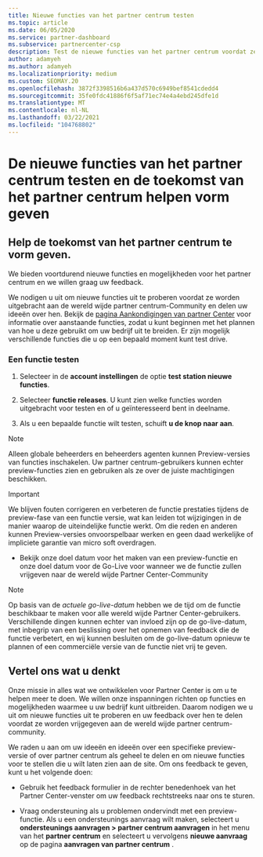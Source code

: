 ```yaml
---
title: Nieuwe functies van het partner centrum testen
ms.topic: article
ms.date: 06/05/2020
ms.service: partner-dashboard
ms.subservice: partnercenter-csp
description: Test de nieuwe functies van het partner centrum voordat ze worden uitgebracht en laat ons weten wat u ervan vindt. Help de toekomst van het partner centrum te vorm geven.
author: adamyeh
ms.author: adamyeh
ms.localizationpriority: medium
ms.custom: SEOMAY.20
ms.openlocfilehash: 3872f3398516b6a437d570c6949bef8541cdedd4
ms.sourcegitcommit: 35fe0fdc41886f6f5af71ec74e4a4ebd245dfe1d
ms.translationtype: MT
ms.contentlocale: nl-NL
ms.lasthandoff: 03/22/2021
ms.locfileid: "104768802"
---
```

# <a name="test-drive-new-partner-center-features-and-help-shape-the-future-of-partner-center"></a>De nieuwe functies van het partner centrum testen en de toekomst van het partner centrum helpen vorm geven


## <a name="help-shape-the-future-of-partner-center"></a>Help de toekomst van het partner centrum te vorm geven.

We bieden voortdurend nieuwe functies en mogelijkheden voor het partner centrum en we willen graag uw feedback.

We nodigen u uit om nieuwe functies uit te proberen voordat ze worden uitgebracht aan de wereld wijde partner centrum-Community en delen uw ideeën over hen. Bekijk de [pagina Aankondigingen van partner Center](announcements/index.md) voor informatie over aanstaande functies, zodat u kunt beginnen met het plannen van hoe u deze gebruikt om uw bedrijf uit te breiden. Er zijn mogelijk verschillende functies die u op een bepaald moment kunt test drive.

### <a name="test-drive-a-feature"></a>Een functie testen

1. Selecteer in de **account instellingen** de optie **test station nieuwe functies**.

2. Selecteer **functie releases**. U kunt zien welke functies worden uitgebracht voor testen en of u geïnteresseerd bent in deelname.

3. Als u een bepaalde functie wilt testen, schuift **u de knop naar aan**.

> [!NOTE]  
> Alleen globale beheerders en beheerders agenten kunnen Preview-versies van functies inschakelen. Uw partner centrum-gebruikers kunnen echter preview-functies zien en gebruiken als ze over de juiste machtigingen beschikken.

> [!IMPORTANT]  
> We blijven fouten corrigeren en verbeteren de functie prestaties tijdens de preview-fase van een functie versie, wat kan leiden tot wijzigingen in de manier waarop de uiteindelijke functie werkt. Om die reden en anderen kunnen Preview-versies onvoorspelbaar werken en geen daad werkelijke of impliciete garantie van micro soft overdragen.

- Bekijk onze doel datum voor het maken van een preview-functie en onze doel datum voor de Go-Live voor wanneer we de functie zullen vrijgeven naar de wereld wijde Partner Center-Community

> [!NOTE]  
> Op basis van de *actuele go-live-datum* hebben we de tijd om de functie beschikbaar te maken voor alle wereld wijde Partner Center-gebruikers. Verschillende dingen kunnen echter van invloed zijn op de go-live-datum, met inbegrip van een beslissing over het opnemen van feedback die de functie verbetert, en wij kunnen besluiten om de go-live-datum opnieuw te plannen of een commerciële versie van de functie niet vrij te geven.  
 
## <a name="tell-us-what-you-think"></a>Vertel ons wat u denkt

Onze missie in alles wat we ontwikkelen voor Partner Center is om u te helpen meer te doen. We willen onze inspanningen richten op functies en mogelijkheden waarmee u uw bedrijf kunt uitbreiden. Daarom nodigen we u uit om nieuwe functies uit te proberen en uw feedback over hen te delen voordat ze worden vrijgegeven aan de wereld wijde partner centrum-community. 

We raden u aan om uw ideeën en ideeën over een specifieke preview-versie of over partner centrum als geheel te delen en om nieuwe functies voor te stellen die u wilt laten zien aan de site. Om ons feedback te geven, kunt u het volgende doen:  

- Gebruik het feedback formulier in de rechter benedenhoek van het Partner Center-venster om uw feedback rechtstreeks naar ons te sturen. 

- Vraag ondersteuning als u problemen ondervindt met een preview-functie. Als u een ondersteunings aanvraag wilt maken, selecteert u **ondersteunings aanvragen > partner centrum aanvragen** in het menu van het **partner centrum** en selecteert u vervolgens **nieuwe aanvraag** op de pagina **aanvragen van partner centrum** .



